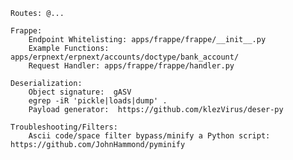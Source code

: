     Routes: @...

    Frappe:
        Endpoint Whitelisting: apps/frappe/frappe/__init__.py
        Example Functions: apps/erpnext/erpnext/accounts/doctype/bank_account/
        Request Handler: apps/frappe/frappe/handler.py 
        
    Deserialization:
        Object signature:  gASV
        egrep -iR 'pickle|loads|dump' .
        Payload generator:  https://github.com/klezVirus/deser-py

    Troubleshooting/Filters:
        Ascii code/space filter bypass/minify a Python script:  https://github.com/JohnHammond/pyminify